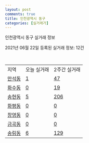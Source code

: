 ```yaml
---
layout: post
comments: true
title: 인천광역시 동구
categories: [실거래가]
---
```


인천광역시 동구 실거래 정보

2021년 06월 22일 등록된 실거래 정보: 12건

<script type="text/javascript">
  google.charts.load('current', {'packages':['corechart']});
  google.charts.setOnLoadCallback(drawChart);

  function drawChart() {
    var data = google.visualization.arrayToDataTable([['거래일', '매매', '전월세', '전매'], ['2021-02', 0, 1, 0], ['2021-03', 5, 13, 2], ['2021-04', 99, 27, 11], ['2021-05', 143, 32, 16], ['2021-06', 31, 15, 6]]);

    var options = {
      title: '최근 유형별 거래량 추이',
      legend: { position: 'bottom' }
    };

    var chart = new google.visualization.LineChart(document.getElementById('columnchart_material'));
    chart.draw(data, (options));
  }
</script>

<div id="columnchart_material" style="width: 450px; margin-left: -35px"></div>
<br>
<table class="sortable">
  <tr>
    <td>지역</td>
    <td>오늘 실거래</td>
    <td>2주간 실거래</td>
  </tr>

  
  <tr class="item">
    <td><a href="2814010100.html">만석동</a></td>
    <td><a href="2814010100.html">1</a></td>
    <td><a href="2814010100.html">47</a></td>
  </tr>
    

  <tr class="item">
    <td><a href="2814010200.html">화수동</a></td>
    <td><a href="2814010200.html">0</a></td>
    <td><a href="2814010200.html">19</a></td>
  </tr>
    

  <tr class="item">
    <td><a href="2814010300.html">송현동</a></td>
    <td><a href="2814010300.html">5</a></td>
    <td><a href="2814010300.html">206</a></td>
  </tr>
    

  <tr class="item">
    <td><a href="2814010400.html">화평동</a></td>
    <td><a href="2814010400.html">0</a></td>
    <td><a href="2814010400.html">0</a></td>
  </tr>
    

  <tr class="item">
    <td><a href="2814010500.html">창영동</a></td>
    <td><a href="2814010500.html">0</a></td>
    <td><a href="2814010500.html">0</a></td>
  </tr>
    

  <tr class="item">
    <td><a href="2814010600.html">금곡동</a></td>
    <td><a href="2814010600.html">0</a></td>
    <td><a href="2814010600.html">0</a></td>
  </tr>
    

  <tr class="item">
    <td><a href="2814010700.html">송림동</a></td>
    <td><a href="2814010700.html">6</a></td>
    <td><a href="2814010700.html">129</a></td>
  </tr>
    


</table>


    